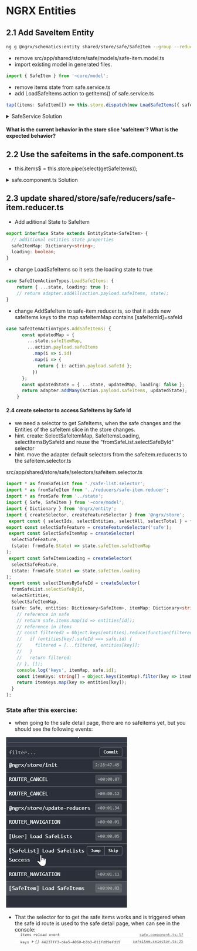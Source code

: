 # NGRX Entities

## 2.1 Add SaveItem Entity

```bash
ng g @ngrx/schematics:entity shared/store/safe/SafeItem --group --reducers state/index.ts
```

- remove src/app/shared/store/safe/models/safe-item.model.ts
- import existing model in generated files.

```typescript
import { SafeItem } from '~core/model';
```
- remove items state from safe.service.ts
- add LoadSafeItems action to getItems() of safe.service.ts

```typescript
tap((items: SafeItem[]) => this.store.dispatch(new LoadSafeItems({ safeItems: items }))),
```

<details><summary>SafeService Solution</summary>

```typescript
import { Injectable } from '@angular/core';
import { Safe, SafeItem } from '../model';
import { Observable, Subject, BehaviorSubject, timer, interval, ReplaySubject, of } from 'rxjs';
import {
  map,
  switchMap,
  switchMapTo,
  tap,
  concatMapTo,
  take,
  startWith,
  shareReplay,
  filter,
  catchError,
  delay
} from 'rxjs/operators';
import { HttpClient } from '@angular/common/http';
import { Store, select } from '@ngrx/store';
import { selectSafes, selectSafesLoading } from '~shared/store/safe/selectors/safe-list.selector';
import {
  LoadSafeListsSuccess,
  LoadSafeAfterUserAddItem,
  LoadSafeListsFailure
} from '~shared/store/safe/actions/safe-list.actions';
import { State } from 'app/root-store/state';
import { LoadSafeItems } from '~shared/store/safe/actions/safe-item.actions';

@Injectable({
  providedIn: 'root'
})
export class SafeService {
  private readonly safesUrl = '/api/safes';

  constructor(private http: HttpClient, private store: Store<State>) {
    store
      .pipe(
        select(selectSafesLoading),
        filter(Boolean),
        switchMapTo(this.loadSafes()),
        catchError(err => {
          this.store.dispatch(new LoadSafeListsFailure());
          return of(null);
        }),
        filter(Boolean),
        delay(2000)
      )
      .subscribe(safes => this.store.dispatch(new LoadSafeListsSuccess({ safes: safes })));
  }

  loadSafes(): Observable<Safe[]> {
    return this.http.get(this.safesUrl).pipe(map((safes: Safe[]) => safes));
  }

  addItem(item: SafeItem, safeId: string): Observable<SafeItem> {
    console.log(item, safeId, this.http);
    return this.http.post(this.safesUrl + `/${safeId}/items`, item).pipe(
      map((response: SafeItem) => response),
      tap(x => this.store.dispatch(new LoadSafeAfterUserAddItem()))
    );
  }

  getItems(safeId: string): Observable<SafeItem[]> {
    const result$ = this.http.get(this.safesUrl + `/${safeId}/items`).pipe(
      map((items: SafeItem[]) => items),
      tap((items: SafeItem[]) => this.store.dispatch(new LoadSafeItems({ safeItems: items }))),
      shareReplay(1)
    );
    return result$;
  }
}
```

</details>

#### What is the current behavior in the store slice 'safeitem'? What is the expected behavior?

## 2.2  Use the safeitems in the safe.component.ts

- this.items$ = this.store.pipe(select(getSafeItems));

<details><summary>safe.component.ts Solution</summary>
import { Component, OnInit, ChangeDetectionStrategy, Input } from '@angular/core';
import { ActivatedRoute, ParamMap } from '@angular/router';
import { switchMap, map, withLatestFrom, switchMapTo, tap } from 'rxjs/operators';
import { Observable, merge, Subject } from 'rxjs';
import { Safe, SafeItem } from '~core/model';
import { SafeService, FileService } from '~core/services';
import { AddSafeItemDialogComponent } from '../add-safe-item-dialog';
import { MatDialog } from '@angular/material';
import { select, Store } from '@ngrx/store';
import { State } from 'app/root-store/state';
import { selectItemsBySafeId } from '~shared/store/safe/selectors/safeitem.selector';
import { LoadSafeItems } from '~shared/store/safe/actions/safe-item.actions';

@Component({
  selector: 'cool-safe',
  templateUrl: './safe.component.html',
  styleUrls: ['./safe.component.scss'],
  changeDetection: ChangeDetectionStrategy.OnPush
})
export class SafeComponent implements OnInit {
  showAddButton$: Observable<boolean>;
  safe$: Observable<Safe>;
  items$: Observable<SafeItem[]>;
  trigger$: Subject<any> = new Subject<any>();

  constructor(
    private fileService: FileService,
    private activatedRoute: ActivatedRoute,
    private service: SafeService,
    private store: Store<State>,
    private dialog: MatDialog
  ) {}

  ngOnInit() {
    // Changed in Exercise 9.4.1
    // this.safe$ = this.activatedRoute.paramMap.pipe(switchMap((params: ParamMap) => this.service.getSafe(params.get('id'))));
    this.safe$ = this.activatedRoute.data.pipe(
      map((data: { safe: Safe }) => {
        return data.safe;
      })
    );

    this.showAddButton$ = this.activatedRoute.data.pipe(
      map((data: { showAddButton: boolean }) => {
        return data.showAddButton;
      })
    );

    // this.items$ = merge(this.safe$, this.trigger$).pipe(
    //   withLatestFrom(this.safe$),
    //   switchMap(([trigger, safe]: [any, Safe]) => this.service.getItems(safe.id))
    // );
    const itemsReloadEvent$ = merge(this.safe$, this.trigger$).pipe(
      withLatestFrom(this.safe$),
      tap(([trigger, safe]: [any, Safe]) => this.store.dispatch(new LoadSafeItems({ safeId: safe.id })))
    );
    itemsReloadEvent$.subscribe(() => console.log('items reload event'));
    this.items$ = this.store.pipe(select(selectItemsBySafeId));
  }

  openInvoice(id: string) {
    this.fileService
      .get(id)
      .then(image => {
        // console.log(image);
        const newTab = window.open();
        newTab.document.body.innerHTML = '<img src="' + image + '">';
      })
      .catch(err => console.error('invoice not found:', id, err));
  }

  onAddSafeItem(event) {
    const dialogRef = this.dialog.open(AddSafeItemDialogComponent, {
      // height: '800px',
      width: '600px',
      backdropClass: 'logindialog-overlay',
      panelClass: 'logindialog-panel'
    });
    dialogRef
      .afterClosed()
      .pipe(withLatestFrom(this.safe$))
      .subscribe(([result, safe]) => {
        if (!!result) {
          console.log(`Dialog result: ${result}`);
          const result$ = this.service.addItem(result, safe.id);
          result$.subscribe(this.trigger$);
        }
      });
  }
}

</details>



## 2.3 update shared/store/safe/reducers/safe-item.reducer.ts

- Add aditional State to SafeItem 

```typescript
export interface State extends EntityState<SafeItem> {
  // additional entities state properties
  safeItemMap: Dictionary<string>;
  loading: boolean;
}
```

- change LoadSafeItems so it sets the loading state to true

```typescript
case SafeItemActionTypes.LoadSafeItems: {
    return { ...state, loading: true };
    // return adapter.addAll(action.payload.safeItems, state);
}
```

- change AddSafeItem to safe-item.reducer.ts, so that it adds new safeItems keys to the map safeItemMap contains [safeItemId]=safeId

```typescript
case SafeItemActionTypes.AddSafeItems: {
      const updatedMap = {
        ...state.safeItemMap,
        ...action.payload.safeItems
          .map(i => i.id)
          .map(i => {
            return { i: action.payload.safeId };
          })
      };
      const updatedState = { ...state, updatedMap, loading: false };
      return adapter.addMany(action.payload.safeItems, updatedState);
    }
```

#### 2.4 create selector to access SafeItems by Safe Id 

- we need a selector to get SafeItems, when the safe changes and the Entities of the safeItem slice in the store changes.
- hint. create: SelectSafeItemMap, SafeItemsLoading, selectItemsBySafeId and reuse the "fromSafeList.selectSafeById" selector
- hint. move the adapter default selectors from the safeitem.reducer.ts to the safeitem.selector.ts

src/app/shared/store/safe/selectors/safeitem.selector.ts

```typescript
import * as fromSafeList from './safe-list.selector';
import * as fromSafeItem from '../reducers/safe-item.reducer';
import * as fromSafe from '../state';
import { Safe, SafeItem } from '~core/model';
import { Dictionary } from '@ngrx/entity';
import { createSelector, createFeatureSelector } from '@ngrx/store';
 export const { selectIds, selectEntities, selectAll, selectTotal } = fromSafeItem.adapter.getSelectors();
export const selectSafeFeature = createFeatureSelector('safe');
 export const SelectSafeItemMap = createSelector(
  selectSafeFeature,
  (state: fromSafe.State) => state.safeItem.safeItemMap
);
 export const SafeItemsLoading = createSelector(
  selectSafeFeature,
  (state: fromSafe.State) => state.safeItem.loading
);
 export const selectItemsBySafeId = createSelector(
  fromSafeList.selectSafeById,
  selectEntities,
  SelectSafeItemMap,
  (safe: Safe, entities: Dictionary<SafeItem>, itemMap: Dictionary<string>): SafeItem[] => {
    // reference in safe
    // return safe.items.map(id => entities[id]);
    // reference in items
    // const filtered2 = Object.keys(entities).reduce(function(filtered, key) {
    //   if (entities[key].safeId === safe.id) {
    //     filtered = [...filtered, entities[key]];
    //   }
    //   return filtered;
    // }, []);
    console.log('keys', itemMap, safe.id);
    const itemKeys: string[] = Object.keys(itemMap).filter(key => itemMap[key] === safe.id);
    return itemKeys.map(key => entities[key]);
  }
);

```

### State after this exercise:

- when going to the safe detail page, there are no safeitems yet, but you should see the following events:

![Redux](screenshots/reduxtools-ex2.jpg)

- That the selector for to get the safe items works and is triggered when the safe id route is used to the safe detail page, when can see in the console:
![Redux](screenshots/console-ex2.jpg)
